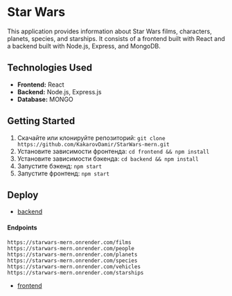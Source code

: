 # Star Wars

This application provides information about Star Wars films, characters, planets, species, and starships. It consists of a frontend built with React and a backend built with Node.js, Express, and MongoDB.

## Technologies Used

- **Frontend:** React
- **Backend:** Node.js, Express.js
- **Database:** MONGO


## Getting Started

1. Скачайте или клонируйте репозиторий: `git clone https://github.com/KakarovDamir/StarWars-mern.git`
2. Установите зависимости фронтенда: `cd frontend && npm install`
3. Установите зависимости бэкенда: `cd backend && npm install`
4. Запустите бэкенд: `npm start`
5. Запустите фронтенд: `npm start`

## Deploy
- [backend](https://starwars-mern.onrender.com/jedis)
#### Endpoints
```
https://starwars-mern.onrender.com/films
https://starwars-mern.onrender.com/people
https://starwars-mern.onrender.com/planets
https://starwars-mern.onrender.com/species
https://starwars-mern.onrender.com/vehicles
https://starwars-mern.onrender.com/starships

```
- [frontend](https://kakarovdamir.github.io/StarWars-mern/)

